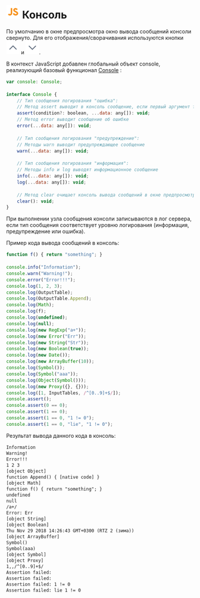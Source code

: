# ![](../../../media/app/icons/component-18/component-default-55.svg) Консоль

По умолчанию в окне предпросмотра окно вывода сообщений консоли свернуто. Для его отображения/сворачивания используются кнопки ![](../../../media/app/icons/toolbar-18/toolbar-18-21.svg) и ![](../../../media/app/icons/toolbar-18/toolbar-18-20.svg).

В контекст JavaScript добавлен глобальный объект console, реализующий базовый функционал [Console](https://developer.mozilla.org/ru/docs/Web/API/Console) :

```javascript
var console: Console;

interface Console {
    // Тип сообщения логирования "ошибка":
    // Метод assert выводит в консоль сообщение, если первый аргумент false
    assert(condition?: boolean, ...data: any[]): void;
    // Метод error выводит сообщение об ошибке
    error(...data: any[]): void;

    // Тип сообщения логирования "предупреждение":
    // Методы warn выводит предупреждающее сообщение
    warn(...data: any[]): void;

    // Тип сообщения логирования "информация":
    // Методы info и log выводят информационное сообщение
    info(...data: any[]): void;
    log(...data: any[]): void;

    // Метод clear очищает консоль вывода сообщений в окне предпросмотра
    clear(): void;
}
```

При выполнении узла сообщения консоли записываются в лог сервера, если тип сообщения соответствует уровню логирования (информация, предупреждение или ошибка).

Пример кода вывода сообщений в консоль:

```javascript
function f() { return "something"; }

console.info("Information");
console.warn("Warning!");
console.error("Error!!!");
console.log(1, 2, 3);
console.log(OutputTable);
console.log(OutputTable.Append);
console.log(Math);
console.log(f);
console.log(undefined);
console.log(null);
console.log(new RegExp("a+"));
console.log(new Error("Err"));
console.log(new String("Str"));
console.log(new Boolean(true));
console.log(new Date());
console.log(new ArrayBuffer(10));
console.log(Symbol());
console.log(Symbol("aaa"));
console.log(Object(Symbol()));
console.log(new Proxy({}, {}));
console.log([1, InputTables, /^[0..9]+$/]);
console.assert();
console.assert(0 == 0);
console.assert(1 == 0);
console.assert(1 == 0, "1 != 0");
console.assert(1 == 0, "lie", "1 != 0");
```

Результат вывода данного кода в консоль:

```
Information
Warning!
Error!!!
1 2 3
[object Object]
function Append() { [native code] }
[object Math]
function f() { return "something"; }
undefined
null
/a+/
Error: Err
[object String]
[object Boolean]
Thu Nov 29 2018 14:26:43 GMT+0300 (RTZ 2 (зима))
[object ArrayBuffer]
Symbol()
Symbol(aaa)
[object Symbol]
[object Proxy]
1,,/^[0..9]+$/
Assertion failed:
Assertion failed:
Assertion failed: 1 != 0
Assertion failed: lie 1 != 0
```